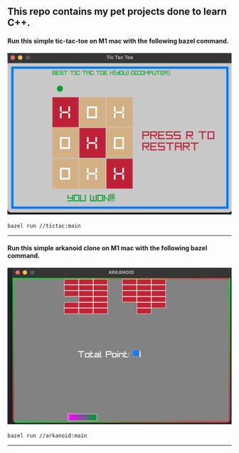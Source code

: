## This repo contains my pet projects done to learn C++.

 #### Run this simple tic-tac-toe on M1 mac with the following bazel command.
 ![Alt text](tictac/screenshots/tic-tac-toe.png?raw=true "Tic tac toe gamescreen")

```
bazel run //tictac:main
```
---
 #### Run this simple arkanoid clone on M1 mac with the following bazel command.
 ![Alt text](arkanoid/screenshots/arkanoid.png?raw=true "Arkanoid gamescreen")

```
bazel run //arkanoid:main
```
---
